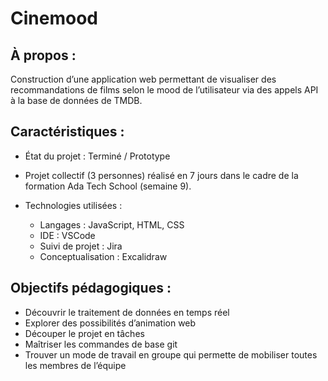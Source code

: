 # Cinemood


## À propos :
Construction d’une application web permettant de visualiser des recommandations de films selon le mood de l’utilisateur via des appels API à la base de données de TMDB.

## Caractéristiques :
- État du projet : Terminé / Prototype
  
- Projet collectif (3 personnes) réalisé en 7 jours dans le cadre de la formation Ada Tech School (semaine 9).
  
- Technologies utilisées :
  - Langages : JavaScript, HTML, CSS
  - IDE : VSCode
  - Suivi de projet : Jira
  - Conceptualisation : Excalidraw
    
## Objectifs pédagogiques : 
- Découvrir le traitement de données en temps réel
- Explorer des possibilités d’animation web
- Découper le projet en tâches
- Maîtriser les commandes de base git
- Trouver un mode de travail en groupe qui permette de mobiliser toutes les membres de l’équipe
